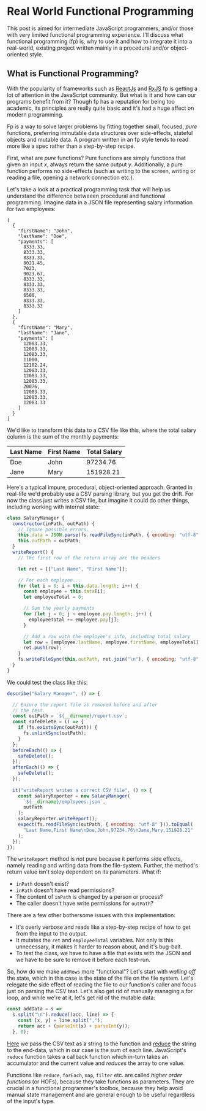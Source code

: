# Real World Functional Programming

This post is aimed for intermediate JavaScript programmers, and/or those with very limited functional programming experience. I'll discuss what functional programming (fp) is, why to use it and how to integrate it into a real-world, existing project written mainly in a procedural and/or object-oriented style.

## What is Functional Programming?
With the popularity of frameworks such as [ReactJs](https://reactjs.org/) and [RxJS](https://rxjs-dev.firebaseapp.com/) fp is getting a lot of attention in the JavaScript community. But what is it and how can our programs benefit from it? Though fp has a reputation for being too academic, its principles are really quite basic and it's had a huge affect on modern programming.

Fp is a way to solve larger problems by fitting together small, focused, *pure* functions, preferring immutable data structures over side-effects, stateful objects and mutable data. A program written in an fp style tends to read more like a spec rather than a step-by-step recipe.  

First, what are *pure* functions? Pure functions are simply functions that given an input *x*, always return the same output *y*. Additionally, a pure function performs no side-effects (such as writing to the screen, writing or reading a file, opening a network connection etc.). 

Let's take a look at a practical programming task that will help us understand the difference betweeen procedural and functional programming. Imagine data in a JSON file representing salary information for two employees:

```
[
  {
    "firstName": "John",
    "lastName": "Doe",
    "payments": [
      8333.33,
      8333.33,
      8333.33,
      8021.45,
      7023,
      9023.67,
      8333.33,
      8333.33,
      8333.33,
      6500,
      8333.33,
      8333.33
    ]
  },
  {
    "firstName": "Mary",
    "lastName": "Jane",
    "payments": [
      12083.33,
      12083.33,
      12083.33,
      11000,
      12102.24,
      12083.33,
      12083.33,
      12083.33,
      20076,
      12083.33,
      12083.33,
      12083.33
    ]
  }
]
```
We'd like to transform this data to a CSV file like this, where the total salary column is the sum of the monthly
payments:

| Last Name  | First Name | Total Salary
| ---------- | -----------| ------------
| Doe        | John       |  97234.76
| Jane       | Mary       | 151928.21


Here's a typical impure, procedural, object-oriented approach. Granted in real-life we'd probably use a CSV parsing library,
but you get the drift. For now the class just writes a CSV file, but imagine it could do other things, including working with internal state:

```js
class SalaryManager {
  constructor(inPath, outPath) {
    // Ignore possible errors.
    this.data = JSON.parse(fs.readFileSync(inPath, { encoding: "utf-8" }));
    this.outPath = outPath;
  }
  writeReport() {
    // The first row of the return array are the headers

    let ret = [["Last Name", "First Name"]];

    // For each employee...
    for (let i = 0; i < this.data.length; i++) {
      const employee = this.data[i];
      let employeeTotal = 0;

      // Sum the yearly payments
      for (let j = 0; j < employee.pay.length; j++) {
        employeeTotal += employee.pay[j];
      }

      // Add a row with the employee's info, including total salary
      let row = [employee.lastName, employee.firstName, employeeTotal];
      ret.push(row);
    }
    fs.writeFileSync(this.outPath, ret.join("\n"), { encoding: "utf-8" });
  }
}
```

We could test the class like this:

```js
describe("Salary Manager", () => {

  // Ensure the report file is removed before and after
  // the test.
  const outPath = `${__dirname}/report.csv`;
  const safeDelete = () => {
    if (fs.existsSync(outPath)) {
      fs.unlinkSync(outPath);
    }
  };
  beforeEach(() => {
    safeDelete();
  });
  afterEach(() => {
    safeDelete();
  });
  
  it("writeReport writes a correct CSV file", () => {
    const salaryReporter = new SalaryManager(
      `${__dirname}/employees.json`,
      outPath
    );
    salaryReporter.writeReport();
    expect(fs.readFileSync(outPath, { encoding: "utf-8" })).toEqual(
      "Last Name,First Name\nDoe,John,97234.76\nJane,Mary,151928.21"
    );
  });
});
```

The `writeReport` method is *not* pure because it performs side effects, namely reading and writing data from the file-system. Further, the method's return value isn't soley dependent on its parameters. What if:

* `inPath` doesn't exist?
* `inPath` doesn't have read permissions?
* The content of `inPath` is changed by a person or process?
* The caller doesn't have write permissions for `outPath`?

There are a few other bothersome issues with this implementation:

* It's overly verbose and reads like a step-by-step recipe of how to get from the input to the output.
* It mutates the `ret` and `employeeTotal` variables. Not only is this unnecessary, it makes it harder to reason about, and it's bug-bait.
* To test the class, we have to have a file that exists with the JSON and we have to be sure to remove it before each test-run.

So, how do we make `addRows` more "functional"? Let's start with *walling off* the state, which in this case is the state of the file on the file system. Let's relegate the side effect of reading the file to our function's caller and focus just on parsing the CSV text. Let's also get rid of manually managing a for loop, and while we're at it, let's get rid of the mutable data:

```js
const addData = s =>
  s.split("\n").reduce((acc, line) => {
    const [x, y] = line.split(",");
    return acc + (parseInt(x) + parseInt(y));
  }, 0);
```

[Here](src/add-rows-functional/index.test.js) we pass the CSV text as a string to the function and [reduce](https://developer.mozilla.org/en-US/docs/Web/JavaScript/Reference/Global_Objects/Array/reduce) the string to the end-data, which in our case is the sum of each line. JavaScript's `reduce` function takes a callback function which in-turn takes an accumulator and the current value and *reduces* the array to one value. 

Functions like `reduce`, `forEach`, `map`, `filter` etc. are called
*higher order functions* (or HOFs), because they take functions as parameters. They are crucial in a functional programmer's toolbox, because they help avoid manual state management and are general enough to be useful regardless of the input's type. 
